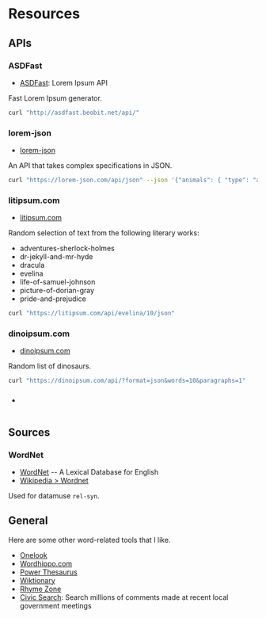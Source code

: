 Resources
=========

APIs
----

### ASDFast

* [ASDFast](https://asdfast.beobit.net/docs/): Lorem Ipsum API

Fast Lorem Ipsum generator.

```bash
curl "http://asdfast.beobit.net/api/"
```

### lorem-json

* [lorem-json](https://lorem-json.com/)

An API that takes complex specifications in JSON.

```bash
curl "https://lorem-json.com/api/json" --json '{"animals": { "type": "array", "count": 5, "items":  "{{animal()}}"} }'
```

### litipsum.com

* [litipsum.com](https://litipsum.com/)

Random selection of text from the following literary works:

* adventures-sherlock-holmes
* dr-jekyll-and-mr-hyde
* dracula
* evelina
* life-of-samuel-johnson
* picture-of-dorian-gray
* pride-and-prejudice

```bash
curl "https://litipsum.com/api/evelina/10/json"
```

### dinoipsum.com

* [dinoipsum.com](https://dinoipsum.com/)

Random list of dinosaurs.

```bash
curl "https://dinoipsum.com/api/?format=json&words=10&paragraphs=1"
```

### 

* []()

```bash
```

Sources
-------

### WordNet

* [WordNet](https://wordnet.princeton.edu/) -- A Lexical Database for English
* [Wikipedia > Wordnet](https://en.wikipedia.org/wiki/WordNet)

Used for datamuse `rel-syn`.

General
-------

Here are some other word-related tools that I like.

* [Onelook](https://onelook.com/)
* [Wordhippo.com](https://wordhippo.com)
* [Power Thesaurus](https://www.powerthesaurus.org/)
* [Wiktionary](https://en.wiktionary.org/)
* [Rhyme Zone](https://www.rhymezone.com/)
* [Civic Search](https://civicsearch.org/): Search millions of comments made at recent local government meetings
